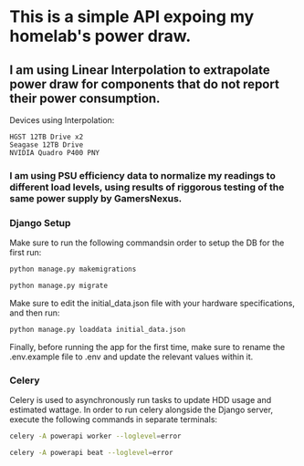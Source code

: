 # This is a simple API expoing my homelab's power draw. 
## I am using Linear Interpolation to extrapolate power draw for components that do not report their power consumption.

Devices using Interpolation:
```
HGST 12TB Drive x2
Seagase 12TB Drive
NVIDIA Quadro P400 PNY  
```

### I am using PSU efficiency data to normalize my readings to different load levels, using results of riggorous testing of the same power supply by GamersNexus.


### Django Setup
Make sure to run the following commandsin order to setup the DB for the first run:
```bash
python manage.py makemigrations
```

```bash
python manage.py migrate
```

Make sure to edit the initial_data.json file with your hardware specifications, and then run:

```bash
python manage.py loaddata initial_data.json
```

Finally, before running the app for the first time, make sure to rename the .env.example file to .env and update the relevant values within it.

### Celery
Celery is used to asynchronously run tasks to update HDD usage and estimated wattage. In order to run celery alongside the Django server, execute the following commands in separate terminals:
```bash
celery -A powerapi worker --loglevel=error
```

```bash
celery -A powerapi beat --loglevel=error
```